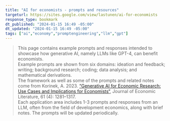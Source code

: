 ```yaml
---
title: "AI for economists - prompts and resources"
targeturl: https://sites.google.com/view/lastunen/ai-for-economists 
response_type: bookmark
dt_published: "2024-01-15 16:49 -05:00"
dt_updated: "2024-01-15 16:49 -05:00"
tags: ["ai","economy","promptengineering","llm","gpt"]
---
```


> This page contains example prompts and responses intended to showcase how generative AI, namely LLMs like GPT-4, can benefit economists.
> <br>
> Example prompts are shown from six domains: ideation and feedback; writing; background research; coding; data analysis; and mathematical derivations.
> <br>
> The framework as well as some of the prompts and related notes come from Korinek, A. 2023. [“Generative AI for Economic Research: Use Cases and Implications for Economists“](https://www.aeaweb.org/articles?id=10.1257/jel.20231736), Journal of Economic Literature, 61 (4): 1281–1317.
> <br>
> Each application area includes 1-3 prompts and responses from an LLM, often from the field of development economics, along with brief notes. The prompts will be updated periodically.